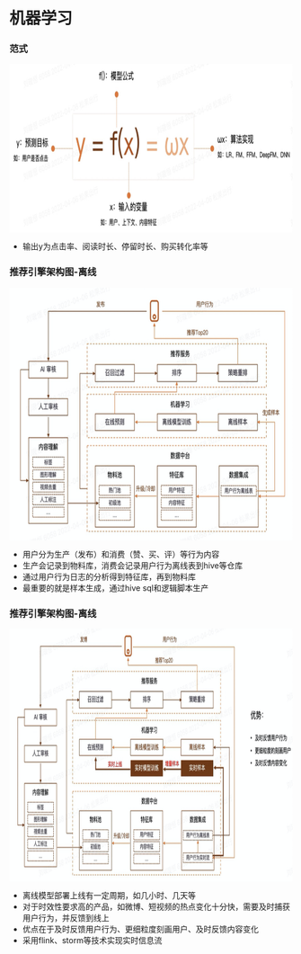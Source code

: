 # 机器学习

### 范式
<img align="center"  width='800' height='300' src="picture/pipeline17.png"  />

- 输出y为点击率、阅读时长、停留时长、购买转化率等

### 推荐引擎架构图-离线

<img align="center"  width='800' height='450' src="picture/pipeline18.png"  />

- 用户分为生产（发布）和消费（赞、买、评）等行为内容
- 生产会记录到物料库，消费会记录用户行为离线表到hive等仓库
- 通过用户行为日志的分析得到特征库，再到物料库
- 最重要的就是样本生成，通过hive sql和逻辑脚本生产

### 推荐引擎架构图-离线
<img align="center"  width='800' height='450' src="picture/pipeline19.png"  />

- 离线模型部署上线有一定周期，如几小时、几天等
- 对于时效性要求高的产品，如微博、短视频的热点变化十分快，需要及时捕获用户行为，并反馈到线上
- 优点在于及时反馈用户行为、更细粒度刻画用户、及时反馈内容变化
- 采用flink、storm等技术实现实时信息流 